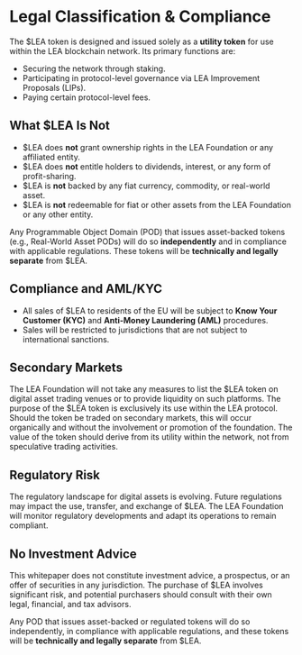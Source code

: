 # Legal Classification & Compliance

The $LEA token is designed and issued solely as a **utility token** for use within the LEA blockchain network. Its primary functions are:

- Securing the network through staking.
- Participating in protocol-level governance via LEA Improvement Proposals (LIPs).
- Paying certain protocol-level fees.

## What $LEA Is Not
- $LEA does **not** grant ownership rights in the LEA Foundation or any affiliated entity.
- $LEA does **not** entitle holders to dividends, interest, or any form of profit-sharing.
- $LEA is **not** backed by any fiat currency, commodity, or real-world asset.
- $LEA is **not** redeemable for fiat or other assets from the LEA Foundation or any other entity.

Any Programmable Object Domain (POD) that issues asset-backed tokens (e.g., Real-World Asset PODs) will do so **independently** and in compliance with applicable regulations. These tokens will be **technically and legally separate** from $LEA.

## Compliance and AML/KYC
- All sales of $LEA to residents of the EU will be subject to **Know Your Customer (KYC)** and **Anti-Money Laundering (AML)** procedures.
- Sales will be restricted to jurisdictions that are not subject to international sanctions.

## Secondary Markets
The LEA Foundation will not take any measures to list the $LEA token on digital asset trading venues or to provide liquidity on such platforms. The purpose of the $LEA token is exclusively its use within the LEA protocol. Should the token be traded on secondary markets, this will occur organically and without the involvement or promotion of the foundation. The value of the token should derive from its utility within the network, not from speculative trading activities.

## Regulatory Risk
The regulatory landscape for digital assets is evolving. Future regulations may impact the use, transfer, and exchange of $LEA. The LEA Foundation will monitor regulatory developments and adapt its operations to remain compliant.

## No Investment Advice
This whitepaper does not constitute investment advice, a prospectus, or an offer of securities in any jurisdiction. The purchase of $LEA involves significant risk, and potential purchasers should consult with their own legal, financial, and tax advisors.

Any POD that issues asset-backed or regulated tokens will do so independently, in compliance with applicable regulations, and these tokens will be **technically and legally separate** from $LEA.